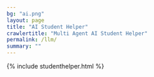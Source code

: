 ```yaml
---
bg: "ai.png"
layout: page
title: "AI Student Helper"
crawlertitle: "Multi Agent AI Student Helper"
permalink: /llm/
summary: ""
---
```


{% include studenthelper.html %}